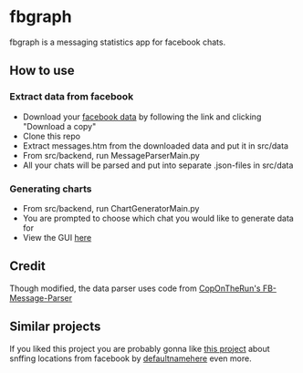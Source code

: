 # fbgraph
fbgraph is a messaging statistics app for facebook chats.

## How to use
### Extract data from facebook
* Download your [facebook data](https://www.facebook.com/settings) by following the link and clicking "Download a copy"
* Clone this repo
* Extract messages.htm from the downloaded data and put it in src/data
* From src/backend, run MessageParserMain.py
* All your chats will be parsed and put into separate .json-files in src/data
### Generating charts
* From src/backend, run ChartGeneratorMain.py
* You are prompted to choose which chat you would like to generate data for
* View the GUI [here](src/gui/index.html)

## Credit
Though modified, the data parser uses code from [CopOnTheRun's FB-Message-Parser](https://github.com/CopOnTheRun/FB-Message-Parser)

## Similar projects  
If you liked this project you are probably gonna like [this project](https://defaultnamehere.tumblr.com/post/139351766005/graphing-when-your-facebook-friends-are-awake) about snffing locations from facebook by [defaultnamehere](https://github.com/defaultnamehere) even more.
